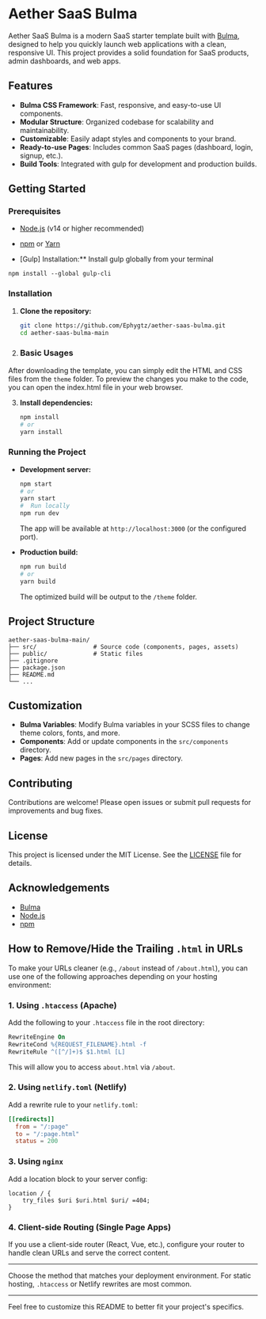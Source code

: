 # Aether SaaS Bulma

Aether SaaS Bulma is a modern SaaS starter template built with [Bulma](https://bulma.io/), designed to help you quickly launch web applications with a clean, responsive UI. This project provides a solid foundation for SaaS products, admin dashboards, and web apps.

## Features

- **Bulma CSS Framework**: Fast, responsive, and easy-to-use UI components.
- **Modular Structure**: Organized codebase for scalability and maintainability.
- **Customizable**: Easily adapt styles and components to your brand.
- **Ready-to-use Pages**: Includes common SaaS pages (dashboard, login, signup, etc.).
- **Build Tools**: Integrated with gulp for development and production builds.

## Getting Started

### Prerequisites

- [Node.js](https://nodejs.org/) (v14 or higher recommended)
- [npm](https://www.npmjs.com/) or [Yarn](https://yarnpkg.com/)

- [Gulp] Installation:** Install gulp globally from your terminal

```
npm install --global gulp-cli
```

### Installation

1. **Clone the repository:**
   ```bash
   git clone https://github.com/Ephygtz/aether-saas-bulma.git
   cd aether-saas-bulma-main
   ```

2. ### Basic Usages

After downloading the template, you can simply edit the HTML and CSS files from the `theme` folder. To preview the changes you make to the code, you can open the index.html file in your web browser.

3. **Install dependencies:**
   ```bash
   npm install
   # or
   yarn install

    ```
     


### Running the Project

- **Development server:**
  ```bash
  npm start
  # or
  yarn start
  #  Run locally
  npm run dev
  ```
  The app will be available at `http://localhost:3000` (or the configured port).

- **Production build:**
  ```bash
  npm run build
  # or
  yarn build
  ```
  The optimized build will be output to the `/theme` folder.

## Project Structure

```
aether-saas-bulma-main/
├── src/                # Source code (components, pages, assets)
├── public/             # Static files
├── .gitignore
├── package.json
├── README.md
└── ...
```

## Customization

- **Bulma Variables**: Modify Bulma variables in your SCSS files to change theme colors, fonts, and more.
- **Components**: Add or update components in the `src/components` directory.
- **Pages**: Add new pages in the `src/pages` directory.

## Contributing

Contributions are welcome! Please open issues or submit pull requests for improvements and bug fixes.

## License

This project is licensed under the MIT License. See the [LICENSE](LICENSE) file for details.

## Acknowledgements

- [Bulma](https://bulma.io/)
- [Node.js](https://nodejs.org/)
- [npm](https://www.npmjs.com/)

## How to Remove/Hide the Trailing `.html` in URLs

To make your URLs cleaner (e.g., `/about` instead of `/about.html`), you can use one of the following approaches depending on your hosting environment:

### 1. **Using `.htaccess` (Apache)**

Add the following to your `.htaccess` file in the root directory:

```apache
RewriteEngine On
RewriteCond %{REQUEST_FILENAME}.html -f
RewriteRule ^([^/]+)$ $1.html [L]
```

This will allow you to access `about.html` via `/about`.

### 2. **Using `netlify.toml` (Netlify)**

Add a rewrite rule to your `netlify.toml`:

```toml
[[redirects]]
  from = "/:page"
  to = "/:page.html"
  status = 200
```

### 3. **Using `nginx`**

Add a location block to your server config:

```nginx
location / {
    try_files $uri $uri.html $uri/ =404;
}
```

### 4. **Client-side Routing (Single Page Apps)**

If you use a client-side router (React, Vue, etc.), configure your router to handle clean URLs and serve the correct content.

---

Choose the method that matches your deployment environment. For static hosting, `.htaccess` or Netlify rewrites are most common.

---
Feel free to customize this README to better fit your project's specifics.
